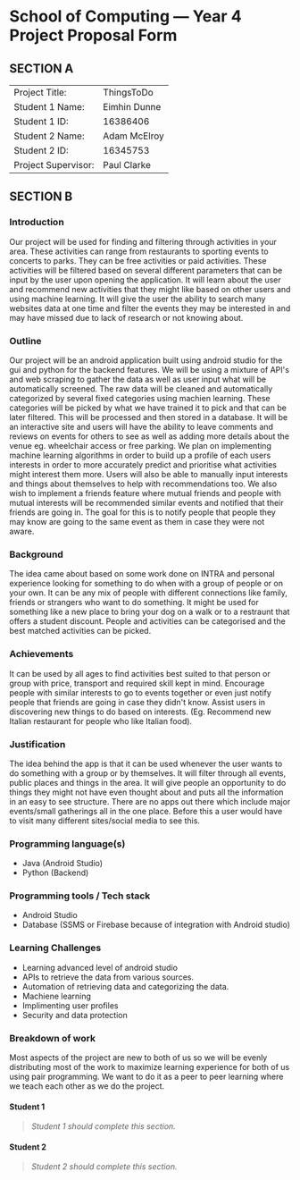 # School of Computing &mdash; Year 4 Project Proposal Form

## SECTION A

|                     |                   |
|---------------------|-------------------|
|Project Title:       | ThingsToDo        |
|Student 1 Name:      | Eimhin Dunne      |
|Student 1 ID:        | 16386406          |
|Student 2 Name:      | Adam McElroy      |
|Student 2 ID:        | 16345753          |
|Project Supervisor:  | Paul Clarke       |

## SECTION B


### Introduction

Our project will be used for finding and filtering through activities in your area. These activities can range
from restaurants to sporting events to concerts to parks. They can be free activities or paid activities.
These activities will be filtered based on several different parameters that
can be input by the user upon opening the application. It will learn about the user and recommend new activities that they might like based on other users and using machine learning.
It will give the user the ability to search many websites data at 
one time and filter the events they may be interested in and may have missed due to lack of research or not knowing about.

### Outline

Our project will be an android application built using android studio for the gui and python for the backend features. We
will be using a mixture of API's and web scraping to gather the data as well as user input what will be automatically screened.
The raw data will be cleaned and automatically categorized by several fixed categories using machien learning. These categories will be picked by what we have trained
it to pick and that can be later filtered. This will be processed and then stored in a database. It will be an interactive site and users will have the ability to 
leave comments and reviews on events for others to see as well as adding more details about the venue eg. wheelchair access or free parking.
We plan on implementing machine learning algorithms in order to build up a profile of each users interests in order to more accurately predict and 
prioritise what activities might interest them more. Users will also be able to manually input interests and things about themselves to help with recommendations too.
We also wish to implement a friends feature where mutual friends and people with mutual interests will be recommended similar events and notified that their friends
are going in. The goal for this is to notify people that people they may know are going to the same event as them in case they were not aware.  

### Background

The idea came about based on some work done on INTRA and personal experience looking for something to do when with a group of people or on your own.
It can be any mix of people with different connections like family, friends or strangers who want to do something.
It might be used for something like a new place to bring your dog on a walk or to a restraunt that offers a student discount.
People and activities can be categorised and the best matched activities can be picked. 

### Achievements

It can be used by all ages to find activities best suited to that person or group with price, transport and required skill kept in mind.
Encourage people with similar interests to go to events together or even just notify people that friends are going in case they didn't know.
Assist users in discovering new things to do based on interests. (Eg. Recommend new Italian restaurant for people who like Italian food).

### Justification

The idea behind the app is that it can be used whenever the user wants to do something with a group or by themselves. 
It will filter through all events, public places and things in the area. It will give people an opportunity to do things they might not have even thought about and puts all 
the information in an easy to see structure.
There are no apps out there which include major events/small gatherings all in the one place. Before this a user would have to visit many different sites/social media to see this.


### Programming language(s)

- Java (Android Studio)
- Python (Backend)


### Programming tools / Tech stack

- Android Studio
- Database (SSMS or Firebase because of integration with Android studio)

### Learning Challenges

- Learning advanced level of android studio
- APIs to retrieve the data from various sources.
- Automation of retrieving data and categorizing the data.
- Machiene learning
- Implimenting user profiles
- Security and data protection

### Breakdown of work

Most aspects of the project are new to both of us so we will be evenly distributing most of the work
to maximize learning experience for both of us using pair programming. We want to do it as a peer to peer learning where we teach each other as we do the project.

#### Student 1

> *Student 1 should complete this section.*

#### Student 2

> *Student 2 should complete this section.*

